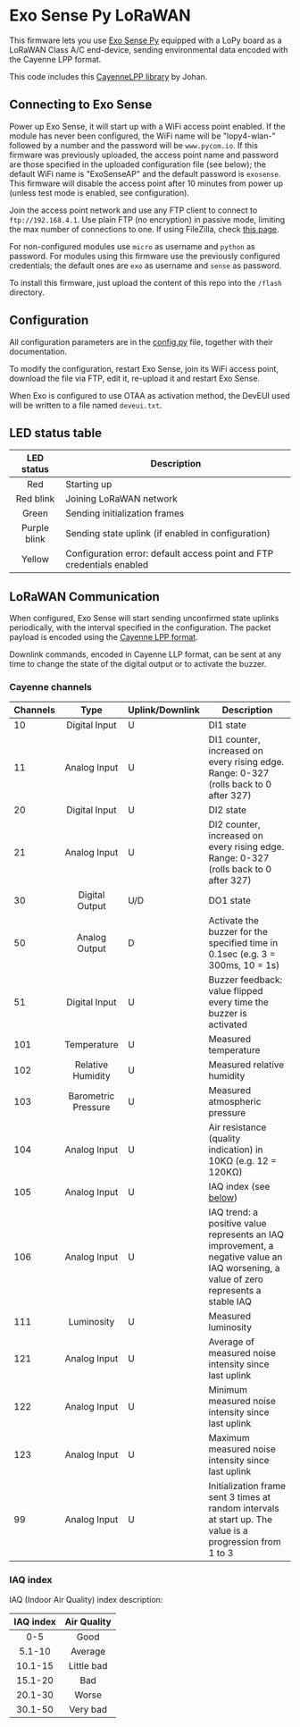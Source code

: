 # Exo Sense Py LoRaWAN

This firmware lets you use [Exo Sense Py](https://www.sferalabs.cc/product/exo-sense-py/) equipped with a LoPy board as a LoRaWAN Class A/C end-device, sending environmental data encoded with the Cayenne LPP format.

This code includes this [CayenneLPP library](https://github.com/jojo-/py-cayenne-lpp) by Johan.

## Connecting to Exo Sense

Power up Exo Sense, it will start up with a WiFi access point enabled. If the module has never been configured, the WiFi name will be "lopy4-wlan-" followed by a number and the password will be `www.pycom.io`. If this firmware was previously uploaded, the access point name and password are those specified in the uploaded configuration file (see below); the default WiFi name is "ExoSenseAP" and the default password is `exosense`. This firmware will disable the access point after 10 minutes from power up (unless test mode is enabled, see configuration).

Join the access point network and use any FTP client to connect to `ftp://192.168.4.1`. Use plain FTP (no encryption) in passive mode, limiting the max number of connections to one. If using FileZilla, check [this page](https://docs.pycom.io/gettingstarted/programming/ftp.html#filezilla).

For non-configured modules use `micro` as username and `python` as password. For modules using this firmware use the previously configured credentials; the default ones are `exo` as username and `sense` as password.

To install this firmware, just upload the content of this repo into the `/flash` directory.

## Configuration

All configuration parameters are in the [config.py](config.py) file, together with their documentation.

To modify the configuration, restart Exo Sense, join its WiFi access point, download the file via FTP, edit it, re-upload it and restart Exo Sense.

When Exo is configured to use OTAA as activation method, the DevEUI used will be written to a file named `deveui.txt`.

## LED status table

|LED status|Description|
|:--------:|-----------|
|Red|Starting up|
|Red blink|Joining LoRaWAN network|
|Green|Sending initialization frames|
|Purple blink|Sending state uplink (if enabled in configuration)|
|Yellow|Configuration error: default access point and FTP credentials enabled|

## LoRaWAN Communication

When configured, Exo Sense will start sending unconfirmed state uplinks periodically, with the interval specified in the configuration. The packet payload is encoded using the [Cayenne LPP format](https://docs.mydevices.com/docs/lorawan/cayenne-lpp).

Downlink commands, encoded in Cayenne LLP format, can be sent at any time to change the state of the digital output or to activate the buzzer.

### Cayenne channels

|Channels|Type|Uplink/Downlink|Description|
|:-------|:--:|---------------|-----------|
|10|Digital Input|U|DI1 state|
|11|Analog Input|U|DI1 counter, increased on every rising edge. Range: 0-327 (rolls back to 0 after 327)|
|20|Digital Input|U|DI2 state|
|21|Analog Input|U|DI2 counter, increased on every rising edge. Range: 0-327 (rolls back to 0 after 327)|
|30|Digital Output|U/D|DO1 state|
|50|Analog Output|D|Activate the buzzer for the specified time in 0.1sec (e.g. 3 = 300ms, 10 = 1s)|
|51|Digital Input|U|Buzzer feedback: value flipped every time the buzzer is activated|
|101|Temperature|U|Measured temperature|
|102|Relative Humidity|U|Measured relative humidity|
|103|Barometric Pressure|U|Measured atmospheric pressure|
|104|Analog Input|U|Air resistance (quality indication) in 10K&#8486; (e.g. 12 = 120K&#8486;)|
|105|Analog Input|U|IAQ index (see [below](#iaq-index))|
|106|Analog Input|U|IAQ trend: a positive value represents an IAQ improvement, a negative value an IAQ worsening, a value of zero represents a stable IAQ|
|111|Luminosity|U|Measured luminosity|
|121|Analog Input|U|Average of measured noise intensity since last uplink|
|122|Analog Input|U|Minimum measured noise intensity since last uplink|
|123|Analog Input|U|Maximum measured noise intensity since last uplink|
|99|Analog Input|U|Initialization frame sent 3 times at random intervals at start up. The value is a progression from 1 to 3|

### IAQ index

IAQ (Indoor Air Quality) index description:

|IAQ index|Air Quality|
|:-------:|:---------:|
|0-5|Good|
|5.1-10|Average|
|10.1-15|Little bad|
|15.1-20|Bad|
|20.1-30|Worse|
|30.1-50|Very bad|
